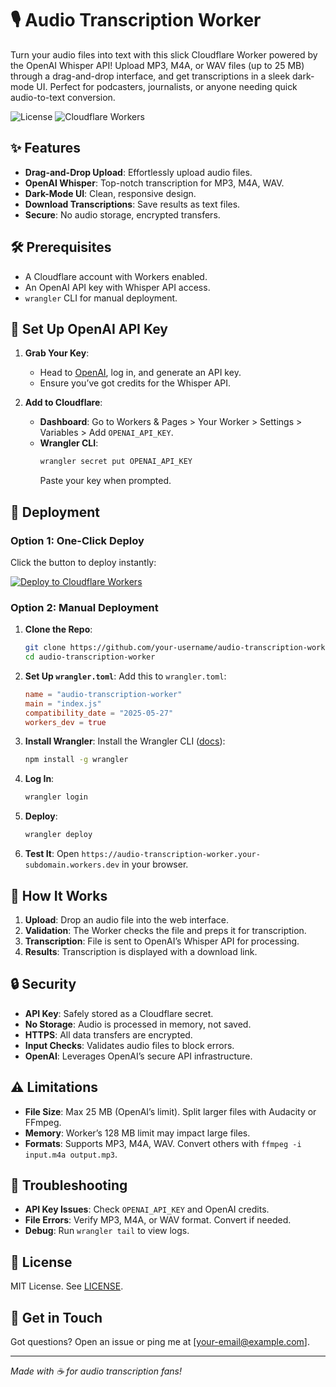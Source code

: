 # 🎙️ Audio Transcription Worker

Turn your audio files into text with this slick Cloudflare Worker powered by the OpenAI Whisper API! Upload MP3, M4A, or WAV files (up to 25 MB) through a drag-and-drop interface, and get transcriptions in a sleek dark-mode UI. Perfect for podcasters, journalists, or anyone needing quick audio-to-text conversion.

![License](https://img.shields.io/badge/license-MIT-blue.svg)
![Cloudflare Workers](https://img.shields.io/badge/Cloudflare-Workers-orange)

## ✨ Features
- **Drag-and-Drop Upload**: Effortlessly upload audio files.
- **OpenAI Whisper**: Top-notch transcription for MP3, M4A, WAV.
- **Dark-Mode UI**: Clean, responsive design.
- **Download Transcriptions**: Save results as text files.
- **Secure**: No audio storage, encrypted transfers.

## 🛠️ Prerequisites
- A Cloudflare account with Workers enabled.
- An OpenAI API key with Whisper API access.
- `wrangler` CLI for manual deployment.

## 🔑 Set Up OpenAI API Key
1. **Grab Your Key**:
   - Head to [OpenAI](https://platform.openai.com/), log in, and generate an API key.
   - Ensure you’ve got credits for the Whisper API.

2. **Add to Cloudflare**:
   - **Dashboard**: Go to Workers & Pages > Your Worker > Settings > Variables > Add `OPENAI_API_KEY`.
   - **Wrangler CLI**:
     ```bash
     wrangler secret put OPENAI_API_KEY
     ```
     Paste your key when prompted.

## 🚀 Deployment

### Option 1: One-Click Deploy
Click the button to deploy instantly:

[![Deploy to Cloudflare Workers](https://deploy.workers.cloudflare.com/button)](https://deploy.workers.cloudflare.com/?url=https://github.com/your-username/audio-transcription-worker)

### Option 2: Manual Deployment
1. **Clone the Repo**:
   ```bash
   git clone https://github.com/your-username/audio-transcription-worker.git
   cd audio-transcription-worker
   ```

2. **Set Up `wrangler.toml`**:
   Add this to `wrangler.toml`:
   ```toml
   name = "audio-transcription-worker"
   main = "index.js"
   compatibility_date = "2025-05-27"
   workers_dev = true
   ```

3. **Install Wrangler**:
   Install the Wrangler CLI ([docs](https://developers.cloudflare.com/workers/wrangler/install-and-update/)):
   ```bash
   npm install -g wrangler
   ```

4. **Log In**:
   ```bash
   wrangler login
   ```

5. **Deploy**:
   ```bash
   wrangler deploy
   ```

6. **Test It**:
   Open `https://audio-transcription-worker.your-subdomain.workers.dev` in your browser.

## 🔄 How It Works
1. **Upload**: Drop an audio file into the web interface.
2. **Validation**: The Worker checks the file and preps it for transcription.
3. **Transcription**: File is sent to OpenAI’s Whisper API for processing.
4. **Results**: Transcription is displayed with a download link.

## 🔒 Security
- **API Key**: Safely stored as a Cloudflare secret.
- **No Storage**: Audio is processed in memory, not saved.
- **HTTPS**: All data transfers are encrypted.
- **Input Checks**: Validates audio files to block errors.
- **OpenAI**: Leverages OpenAI’s secure API infrastructure.

## ⚠️ Limitations
- **File Size**: Max 25 MB (OpenAI’s limit). Split larger files with Audacity or FFmpeg.
- **Memory**: Worker’s 128 MB limit may impact large files.
- **Formats**: Supports MP3, M4A, WAV. Convert others with `ffmpeg -i input.m4a output.mp3`.

## 🐛 Troubleshooting
- **API Key Issues**: Check `OPENAI_API_KEY` and OpenAI credits.
- **File Errors**: Verify MP3, M4A, or WAV format. Convert if needed.
- **Debug**: Run `wrangler tail` to view logs.

## 📄 License
MIT License. See [LICENSE](LICENSE).

## 👋 Get in Touch
Got questions? Open an issue or ping me at [your-email@example.com].

---
*Made with ☕ for audio transcription fans!*